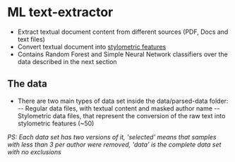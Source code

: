 # ML text-extractor

- Extract textual document content from different sources (PDF, Docs and text files)
- Convert textual document into [stylometric features](http://www2.tcs.ifi.lmu.de/~ramyaa/publications/stylometry.pdf)
- Contains Random Forest and Simple Neural Network classifiers over the data described in the next section

## The data

- There are two main types of data set inside the data/parsed-data folder:
-- Regular data files, with textual content and masked author name
-- Stylometric data files, that represent the conversion of the raw text into stylometric features (~50)

*PS: Each data set has two versions of it, 'selected' means that samples with less than 3 per author were removed, 'data' is the complete data set with no exclusions*